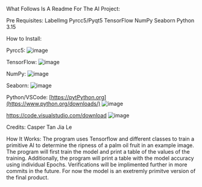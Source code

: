 What Follows Is A Readme For The AI Project:

Pre Requisites:
LabelImg
Pyrcc5/Pyqt5
TensorFlow
NumPy
Seaborn
Python 3.15

How to Install:

Pyrcc5:
![image](https://github.com/user-attachments/assets/cd4c4bbd-91b9-4702-882e-b6887c26598c)

TensorFlow:
![image](https://github.com/user-attachments/assets/d50ccdde-c146-45b5-bf67-611627dec1b5)

NumPy:
![image](https://github.com/user-attachments/assets/62dfaf36-c224-4438-a696-dd1dc0e73390)

Seaborn:
![image](https://github.com/user-attachments/assets/50b73633-1ad3-4e06-81d0-83171d255220)

Python/VSCode:
[https://pytPython.org](https://www.python.org/downloads/)
![image](https://github.com/user-attachments/assets/53ea566e-bacb-4de6-b028-d227bbe44a6f)

https://code.visualstudio.com/download
![image](https://github.com/user-attachments/assets/dacabd37-5736-4629-940d-8a46270d6b8b)

Credits:
Casper Tan Jia Le

How It Works:
The program uses Tensorflow and different classes to train a primitive AI to determine the ripness of a palm oil fruit in an example image. The program will first train the model and print a table of the values of the training. Additionally, the program will print a table with the model accuracy using individual Epochs. Verifications will be implimented further in more commits in the future. For now the model is an exetremly primitve version of the final product.

